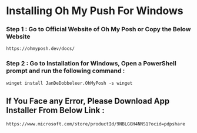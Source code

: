 # Installing Oh My Push For Windows

### Step 1 : Go to Official Website of Oh My Posh or Copy the Below Website

```
https://ohmyposh.dev/docs/
```

### Step 2 : Go to Installation for Windows, Open a PowerShell prompt and run the following command :

```
winget install JanDeDobbeleer.OhMyPosh -s winget
```

## If You Face any Error, Please Download App Installer From Below Link :

```
https://www.microsoft.com/store/productId/9NBLGGH4NNS1?ocid=pdpshare
```

